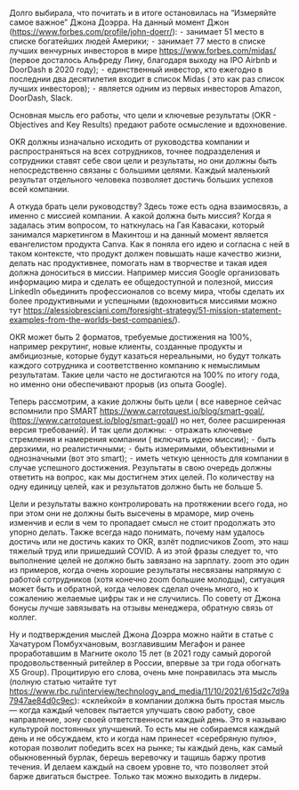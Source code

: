 Долго выбирала, что почитать и в итоге остановилась на “Измеряйте самое важное” Джона Доэрра. На данный момент Джон (https://www.forbes.com/profile/john-doerr/):
 ⁃ занимает 51 место в списке богатейших людей Америки;
 ⁃ занимает 77 место в списке лучших венчурных инвесторов в мире https://www.forbes.com/midas/ (первое досталось Альфреду Лину, благодаря выходу на IPO Airbnb и DoorDash в 2020 году);
 ⁃ единственный инвестор, кто ежегодно в последнии два десятилетия входит в список Midas ( это как раз список лучших инвесторов);
 ⁃ является одним из первых инвесторов Amazon, DoorDash, Slack.

Основная мысль его работы, что цели и ключевые результаты (OKR - Objectives and Key Results) предают работе осмысление и вдохновение. 

OKR должны изначально исходить от руководства компании и распространяться на всех сотрудников, точнее подразделения и сотрудники ставят себе свои цели и результаты, но они должны быть непосредственно связаны с большими целями. Каждый маленький результат отдельного человека позволяет достичь больших успехов всей компании. 
 
А откуда брать цели руководству? Здесь тоже есть одна взаимосвязь, а именно с миссией компании. А какой должна быть миссия? Когда я задалась этим вопросом, то наткнулась на Гая Кавасаки, который занимался маркетингом в Макинтош и на данный момент является евангелистом продукта Canva. Как я поняла его идею и согласна с ней в таком контексте, что продукт должен повышать наше качество жизни, делать нас продуктивнее, помогать нам в творчестве и такая идея должна доноситься в миссии. Например миссия Google организовать информацию мира и сделать ее общедоступной и полезной, миссия LinkedIn  обьединить профессионалов со всему мира, чтобы сделать их более продуктивными и успешными (вдохновиться миссиями можно тут https://alessiobresciani.com/foresight-strategy/51-mission-statement-examples-from-the-worlds-best-companies/). 

ОКR может быть 2 форматов, требуемые достижения на 100%, например рекрутинг, новые клиенты, созданные продукты и амбициозные, которые будут казаться нереальными, но будут толкать каждого сотрудника и соответственно компанию к немыслимым результатам. Такие цели часто не достигаются на 100% по итогу года, но именно они обеспечивают прорыв (из опыта Google). 

Теперь рассмотрим, а какие должны быть цели ( все наверное сейчас вспомнили про SMART https://www.carrotquest.io/blog/smart-goal/, (https://www.carrotquest.io/blog/smart-goal/) но нет, более расширенная версия требований). И так цели должны:
 ⁃ отражать ключевые стремления и намерения компании ( включать идею миссии);
 ⁃ быть дерзкими, но реалистичными;
 ⁃ быть измеримыми, объективными и однозначными (вот это smart);
 ⁃ иметь четкую ценность для компании в случае успешного достижения.
Результаты в свою очередь должны ответить на вопрос, как мы достигнем этих целей. По количеству на одну единицу целей, как и результатов должно быть не больше 5.  

Цели и результаты важно контролировать на протяжении всего года, но при этом они не должны быть высечены в мраморе, мир очень изменчив и если в чем то пропадает смысл не стоит продолжать это упорно делать. Также всегда надо понимать, почему нам удалось достичь или не достичь каких то OKR, взлёт подписчиков Zoom, это наш тяжелый труд или пришедший COVID. А из этой фразы следует то, что выполнение целей не должно быть завязано на зарплату. zoom это один из примеров, когда очень хорошие результаты несвязаны напрямую с работой сотрудников (хотя конечно zoom большие молодцы), ситуация может быть и обратной, когда человек сделал очень много, но к сожалению желаемые цифры так и не случились. По совету от Джона бонусы лучше завязывать на отзывы менеджера, обратную связь от коллег. 

Ну и подтверждения мыслей Джона Доэрра можно найти в статье  с Хачатуром Помбухчановым, возглавившим Мегафон и ранее проработавшим в Магните около 15 лет (в 2021 году самый дорогой продовольственный ритейлер в России, впервые за три года  обогнать X5 Group). Процитирую его слова, очень мне понравилась эта мысль (полную статью читайте тут https://www.rbc.ru/interview/technology_and_media/11/10/2021/615d2c7d9a7947ae84d0c9ec):
«склейкой» в компании должна быть простая мысль — когда каждый человек пытается улучшать свою работу, свое направление, зону своей ответственности каждый день. Это я называю культурой постоянных улучшений. То есть мы не собираемся каждый день и не обсуждаем, кто и когда нам принесет «серебряную пулю», которая позволит победить всех на рынке; ты каждый день, как самый обыкновенный бурлак, берешь веревочку и тащишь баржу против течения. И делаем каждый на своем уровне то, что позволяет этой барже двигаться быстрее. Только так можно выходить в лидеры.
